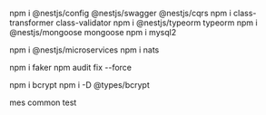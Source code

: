 




 



npm i @nestjs/config @nestjs/swagger @nestjs/cqrs
npm i class-transformer class-validator 
npm i @nestjs/typeorm typeorm
npm i @nestjs/mongoose mongoose
npm i mysql2 

npm i @nestjs/microservices
npm i   nats

npm i faker 
npm audit fix --force


npm i bcrypt
npm i -D @types/bcrypt


mes
common
test